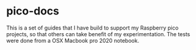# pico-docs
This is a set of guides that I have build to support my Raspberry pico projects, so that others can take benefit of my experimentation. The tests were done from a OSX Macbook pro 2020 notebook.
